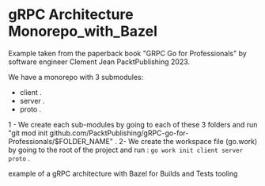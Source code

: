 # gRPC Architecture Monorepo_with_Bazel 

Example taken from the paperback book "GRPC Go for Professionals" by software engineer Clement Jean PacktPublishing 2023.

We have a monorepo with 3 submodules: 
  - client .
  - server .
  - proto .

    
1 - We create each sub-modules by going to each of these  3 folders and run "git mod init github.com/PacktPublishing/gRPC-go-for-Professionals/$FOLDER_NAME" . 
2- We create the workspace file (go.work) by going to the root of the project and run : `go work init client server proto` . 






example of a gRPC architecture with Bazel  for  Builds and Tests  tooling
